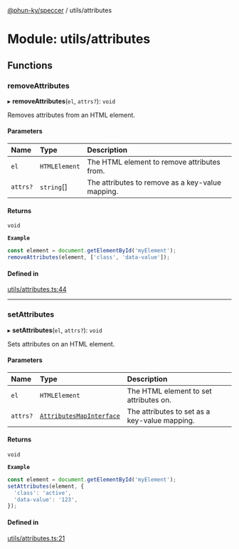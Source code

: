 [@phun-ky/speccer](../README.md) / utils/attributes

# Module: utils/attributes

## Functions

### removeAttributes

▸ **removeAttributes**(`el`, `attrs?`): `void`

Removes attributes from an HTML element.

#### Parameters

| Name | Type | Description |
| :------ | :------ | :------ |
| `el` | `HTMLElement` | The HTML element to remove attributes from. |
| `attrs?` | `string`[] | The attributes to remove as a key-value mapping. |

#### Returns

`void`

**`Example`**

```ts
const element = document.getElementById('myElement');
removeAttributes(element, ['class', 'data-value']);
```

#### Defined in

[utils/attributes.ts:44](https://github.com/phun-ky/speccer/blob/main/src/utils/attributes.ts#L44)

___

### setAttributes

▸ **setAttributes**(`el`, `attrs?`): `void`

Sets attributes on an HTML element.

#### Parameters

| Name | Type | Description |
| :------ | :------ | :------ |
| `el` | `HTMLElement` | The HTML element to set attributes on. |
| `attrs?` | [`AttributesMapInterface`](../interfaces/types_interfaces_attributes.AttributesMapInterface.md) | The attributes to set as a key-value mapping. |

#### Returns

`void`

**`Example`**

```ts
const element = document.getElementById('myElement');
setAttributes(element, {
  'class': 'active',
  'data-value': '123',
});
```

#### Defined in

[utils/attributes.ts:21](https://github.com/phun-ky/speccer/blob/main/src/utils/attributes.ts#L21)
